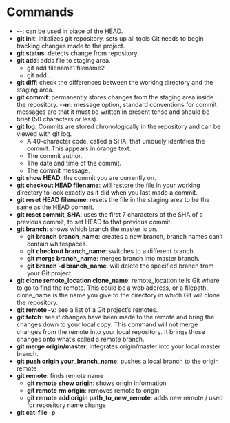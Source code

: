 # Commands

- **--**: can be used in place of the HEAD.
- **git init**: initalizes git repository, sets up all tools Git needs to begin tracking changes made to the project.
- **git status**: detects change from repository.
- **git add**: adds file to staging area.
  - git add filename1 filename2
  - git add .
- **git diff**: check the differences between the working directory and the staging area.
- **git commit**: permanently stores changes from the staging area inside the repository.
  -**-m**: message option, standard conventions for commit messages are that it must be written in present tense and should be brief (50 characters or less).
- **git log**: Commits are stored chronologically in the repository and can be viewed with git log.
  - A 40-character code, called a SHA, that uniquely identifies the commit. This appears in orange text.
  - The commit author.
  - The date and time of the commit.
  - The commit message.
- **git show HEAD**: the commit you are currently on.
- **git checkout HEAD filename**: will restore the file in your working directory to look exactly as it did when you last made a commit.
- **git reset HEAD filename**: resets the file in the staging area to be the same as the HEAD commit.
- **git reset commit_SHA**: uses the first 7 characters of the SHA of a previous commit, to set HEAD to that previous commit.
- **git branch**: shows which branch the master is on.
  - **git branch branch_name**: creates a new branch, branch names can’t contain whitespaces.
  - **git checkout branch_name**: switches to a different branch.
  - **git merge branch_name**: merges branch into master branch.
  - **git branch -d branch_name**: will delete the specified branch from your Git project.
- **git clone remote_location clone_name**: remote_location tells Git where to go to find the remote. This could be a web address, or a filepath. clone_name is the name you give to the directory in which Git will clone the repository.
- **git remote -v**: see a list of a Git project’s remotes.
- **git fetch**: see if changes have been made to the remote and bring the changes down to your local copy. This command will not merge changes from the remote into your local repository. It brings those changes onto what’s called a remote branch.
- **git merge origin/master**: integrates origin/master into your local master branch.
- **git push origin your_branch_name**: pushes a local branch to the origin remote
- **git remote**: finds remote name
  - **git remote show origin**: shows origin information
  - **git remote rm origin**: removes remote to origin
  - **git remote add origin path_to_new_remote**: adds new remote / used for repository name change
- **git cat-file -p <sha1 hash>**